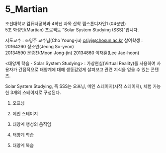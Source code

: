 # 5_Martian

조선대학교 컴퓨터공학과 4학년 과목 산학 캡스톤디자인1 (04분반)\
5조 화성인(Martian) 프로젝트 "Solar System Studying (SSS)"입니다.


지도교수 : 조영주 교수님(Cho Young-ju)        csjyj@chosun.ac.kr
참여학생 : 20164260 정소연(Jeong So-yeon)  
           20134590 문종진(Moon Jong-jin)
           20134860 이재훈(Lee Jae-hoon)
           
           
<태양계 학습 - Solar System Studying>
: 가상현실(Virtual Reality)를 사용하여 사용자가 간접적으로 태양계에 대해 생동감있게 살펴보고 관련 지식을 얻을 수 있는 콘텐츠.

Solar System Studying, 즉 SSS는 오프닝, 메인 스테이지(시작 스테이지), 체험 가능한 3개의 스테이지로 구성된다.

1) 오프닝

2) 메인 스테이지

3) 태양계 행성의 움직임

4) 태양계 학습

5) 태양계 복습

